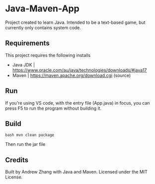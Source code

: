 # Java-Maven-App
Project created to learn Java. Intended to be a text-based game, but currently only contains system code.

## Requirements
This project requires the following installs
- Java JDK | https://www.oracle.com/au/java/technologies/downloads/#java17
- Maven | https://maven.apache.org/download.cgi (source)

## Run
If you're using VS code, with the entry file (App.java) in focus, you can press F5 to run the program without building it.

## Build
`bash
mvn clean package
`

Then run the jar file

## Credits
Built by Andrew Zhang with Java and Maven. Licensed under the MIT License.